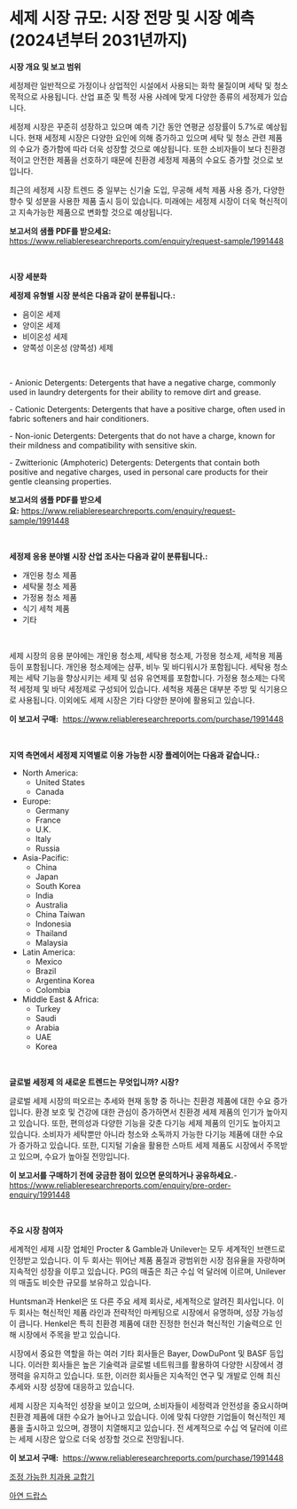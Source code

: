 <p><h1>세제 시장 규모: 시장 전망 및 시장 예측 (2024년부터 2031년까지)</h1></p><p><strong>시장 개요 및 보고 범위</strong></p>
<p><p>세정제란 일반적으로 가정이나 상업적인 시설에서 사용되는 화학 물질이며 세탁 및 청소 목적으로 사용됩니다. 산업 표준 및 특정 사용 사례에 맞게 다양한 종류의 세정제가 있습니다.</p><p>세정제 시장은 꾸준히 성장하고 있으며 예측 기간 동안 연평균 성장률이 5.7%로 예상됩니다. 현재 세정제 시장은 다양한 요인에 의해 증가하고 있으며 세탁 및 청소 관련 제품의 수요가 증가함에 따라 더욱 성장할 것으로 예상됩니다. 또한 소비자들이 보다 친환경적이고 안전한 제품을 선호하기 때문에 친환경 세정제 제품의 수요도 증가할 것으로 보입니다.</p><p>최근의 세정제 시장 트렌드 중 일부는 신기술 도입, 무공해 세척 제품 사용 증가, 다양한 향수 및 성분을 사용한 제품 출시 등이 있습니다. 미래에는 세정제 시장이 더욱 혁신적이고 지속가능한 제품으로 변화할 것으로 예상됩니다.</p></p>
<p><strong>보고서의 샘플 PDF를 받으세요:</strong> <a href="https://www.reliableresearchreports.com/enquiry/request-sample/1991448">https://www.reliableresearchreports.com/enquiry/request-sample/1991448</a></p>
<p>&nbsp;</p>
<p><strong>시장 세분화</strong></p>
<p><strong>세정제 유형별 시장 분석은 다음과 같이 분류됩니다.:</strong></p>
<p><ul><li>음이온 세제</li><li>양이온 세제</li><li>비이온성 세제</li><li>양쪽성 이온성 (양쪽성) 세제</li></ul></p>
<p>&nbsp;</p>
<p><p>- Anionic Detergents: Detergents that have a negative charge, commonly used in laundry detergents for their ability to remove dirt and grease.</p><p>- Cationic Detergents: Detergents that have a positive charge, often used in fabric softeners and hair conditioners.</p><p>- Non-ionic Detergents: Detergents that do not have a charge, known for their mildness and compatibility with sensitive skin.</p><p>- Zwitterionic (Amphoteric) Detergents: Detergents that contain both positive and negative charges, used in personal care products for their gentle cleansing properties.</p></p>
<p><strong>보고서의 샘플 PDF를 받으세요:</strong>&nbsp;<a href="https://www.reliableresearchreports.com/enquiry/request-sample/1991448">https://www.reliableresearchreports.com/enquiry/request-sample/1991448</a></p>
<p>&nbsp;</p>
<p><strong> 세정제 응용 분야별 시장 산업 조사는 다음과 같이 분류됩니다.:</strong></p>
<p><ul><li>개인용 청소 제품</li><li>세탁물 청소 제품</li><li>가정용 청소 제품</li><li>식기 세척 제품</li><li>기타</li></ul></p>
<p>&nbsp;</p>
<p><p>세제 시장의 응용 분야에는 개인용 청소제, 세탁용 청소제, 가정용 청소제, 세척용 제품 등이 포함됩니다. 개인용 청소제에는 샴푸, 비누 및 바디워시가 포함됩니다. 세탁용 청소제는 세탁 기능을 향상시키는 세제 및 섬유 유연제를 포함합니다. 가정용 청소제는 다목적 세정제 및 바닥 세정제로 구성되어 있습니다. 세척용 제품은 대부분 주방 및 식기용으로 사용됩니다. 이외에도 세제 시장은 기타 다양한 분야에 활용되고 있습니다.</p></p>
<p><strong>이 보고서 구매:</strong>&nbsp; <a href="https://www.reliableresearchreports.com/purchase/1991448">https://www.reliableresearchreports.com/purchase/1991448</a></p>
<p>&nbsp;</p>
<p><strong>지역 측면에서 세정제 지역별로 이용 가능한 시장 플레이어는 다음과 같습니다.:</strong></p>
<p><ul>
    <li>
        North America:
        <ul>
            <li>United States</li>
            <li>Canada</li>
        </ul>
    </li>
    <li>
        Europe:
        <ul>
            <li>Germany</li>
            <li>France</li>
            <li>U.K.</li>
            <li>Italy</li>
            <li>Russia</li>
        </ul>
    </li>
    <li>
        Asia-Pacific:
        <ul>
            <li>China</li>
            <li>Japan</li>
            <li>South Korea</li>
            <li>India</li>
            <li>Australia</li>
            <li>China Taiwan</li>
            <li>Indonesia</li>
            <li>Thailand</li>
            <li>Malaysia</li>
        </ul>
    </li>
    <li>
        Latin America:
        <ul>
            <li>Mexico</li>
            <li>Brazil</li>
            <li>Argentina Korea</li>
            <li>Colombia</li>
        </ul>
    </li>
    <li>
        Middle East & Africa:
        <ul>
            <li>Turkey</li>
            <li>Saudi</li>
            <li>Arabia</li>
            <li>UAE</li>
            <li>Korea</li>
        </ul>
    </li>
    </ul></p>
<p>&nbsp;</p>
<p><strong>글로벌 세정제 의 새로운 트렌드는 무엇입니까? 시장?</strong></p>
<p><p>글로벌 세제 시장의 떠오르는 추세와 현재 동향 중 하나는 친환경 제품에 대한 수요 증가입니다. 환경 보호 및 건강에 대한 관심이 증가하면서 친환경 세제 제품의 인기가 높아지고 있습니다. 또한, 편의성과 다양한 기능을 갖춘 다기능 세제 제품의 인기도 높아지고 있습니다. 소비자가 세탁뿐만 아니라 청소와 소독까지 가능한 다기능 제품에 대한 수요가 증가하고 있습니다. 또한, 디지털 기술을 활용한 스마트 세제 제품도 시장에서 주목받고 있으며, 수요가 높아질 전망입니다.</p></p>
<p><strong>이 보고서를 구매하기 전에 궁금한 점이 있으면 문의하거나 공유하세요.</strong>- <a href="https://www.reliableresearchreports.com/enquiry/pre-order-enquiry/1991448">https://www.reliableresearchreports.com/enquiry/pre-order-enquiry/1991448</a></p>
<p>&nbsp;</p>
<p><strong>주요 시장 참여자</strong></p>
<p><p>세계적인 세제 시장 업체인 Procter & Gamble과 Unilever는 모두 세계적인 브랜드로 인정받고 있습니다. 이 두 회사는 뛰어난 제품 품질과 광범위한 시장 점유율을 자랑하며 지속적인 성장을 이루고 있습니다. PG의 매출은 최근 수십 억 달러에 이르며, Unilever의 매출도 비슷한 규모를 보유하고 있습니다.</p><p>Huntsman과 Henkel은 또 다른 주요 세제 회사로, 세계적으로 알려진 회사입니다. 이 두 회사는 혁신적인 제품 라인과 전략적인 마케팅으로 시장에서 유명하며, 성장 가능성이 큽니다. Henkel은 특히 친환경 제품에 대한 진정한 헌신과 혁신적인 기술력으로 인해 시장에서 주목을 받고 있습니다.</p><p>시장에서 중요한 역할을 하는 여러 기타 회사들은 Bayer, DowDuPont 및 BASF 등입니다. 이러한 회사들은 높은 기술력과 글로벌 네트워크를 활용하여 다양한 시장에서 경쟁력을 유지하고 있습니다. 또한, 이러한 회사들은 지속적인 연구 및 개발로 인해 최신 추세와 시장 성장에 대응하고 있습니다.</p><p>세제 시장은 지속적인 성장을 보이고 있으며, 소비자들이 세정력과 안전성을 중요시하며 친환경 제품에 대한 수요가 늘어나고 있습니다. 이에 맞춰 다양한 기업들이 혁신적인 제품을 출시하고 있으며, 경쟁이 치열해지고 있습니다. 전 세계적으로 수십 억 달러에 이르는 세제 시장은 앞으로 더욱 성장할 것으로 전망됩니다.</p></p>
<p><strong>이 보고서 구매:</strong>&nbsp;&nbsp;<a href="https://www.reliableresearchreports.com/purchase/1991448">https://www.reliableresearchreports.com/purchase/1991448</a></p>
<p><p><a href="https://medium.com/@treyhettinger2023/%EC%A1%B0%EC%A0%95-%EA%B0%80%EB%8A%A5%ED%95%9C-%EC%B9%98%EA%B3%BC-%EC%A0%84%EB%AC%B8%EA%B0%80-%EC%8B%9C%EC%9E%A5%EC%9D%80-%EC%8B%9C%EC%9E%A5-%EC%A0%90%EC%9C%A0%EC%9C%A8-%EC%8B%9C%EC%9E%A5-%EB%8F%99%ED%96%A5-%EB%B0%8F-%EC%8B%9C%EC%9E%A5-%EC%84%B1%EC%9E%A5%EC%97%90-%EB%8C%80%ED%95%9C-%EC%A0%95%EB%B3%B4%EB%A5%BC-%EC%A0%9C%EA%B3%B5%ED%95%A9%EB%8B%88%EB%8B%A4-ac6f746e775b">조정 가능한 치과용 교합기</a></p><p><a href="https://medium.com/@fredajerde/%EC%95%84%EC%97%B0-%EB%93%9C%EB%A1%AD-%EC%8B%9C%EC%9E%A5-%EC%84%B1%EA%B3%B5%EC%A0%81%EC%9D%B8-%EB%B9%84%EC%A6%88%EB%8B%88%EC%8A%A4-%EC%A0%84%EB%9E%B5%EC%9D%98-%EC%97%B4%EC%87%A0-2031%EB%85%84%EA%B9%8C%EC%A7%80%EC%9D%98-%EC%98%88%EC%83%81-6ebbba0b80ac">아연 드랍스</a></p></p>

